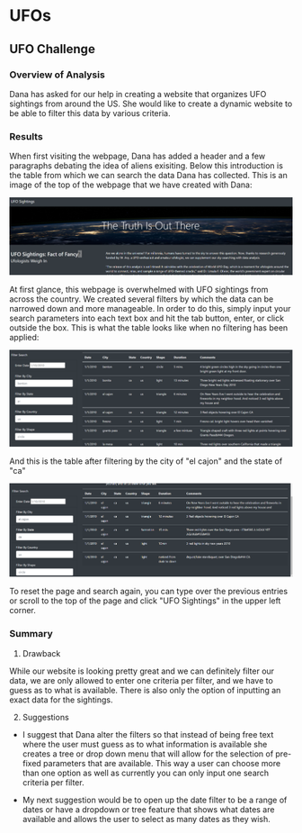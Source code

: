 # UFOs

## UFO Challenge

### Overview of Analysis

  Dana has asked for our help in creating a website that organizes UFO sightings from around the US. She would like to create a dynamic website to be able to filter this data by various criteria. 
  
### Results
 
When first visiting the webpage, Dana has added a header and a few paragraphs debating the idea of aliens exisiting. Below this introduction is the table from which we can search the data Dana has collected. This is an image of the top of the webpage that we have created with Dana:

![UFOSightings](https://github.com/stacybeauregard/UFOs/blob/main/Static/images/UFOSightings.png)
 
 
At first glance, this webpage is overwhelmed with UFO sightings from across the country. We created several filters by which the data can be narrowed down and more manageable. In order to do this, simply input your search parameters into each text box and hit the tab button, enter, or click outside the box. This is what the table looks like when no filtering has been applied:

![nofilter](https://github.com/stacybeauregard/UFOs/blob/main/Static/images/nofilter.png)
 
 
And this is the table after filtering by the city of "el cajon" and the state of "ca"

![filter](https://github.com/stacybeauregard/UFOs/blob/main/Static/images/filter.png)
 
To reset the page and search again, you can type over the previous entries or scroll to the top of the page and click "UFO Sightings" in the upper left corner.
 
 ### Summary
 1. Drawback
 
 While our website is looking pretty great and we can definitely filter our data, we are only allowed to enter one criteria per filter, and we have to guess as to what is available. There is also only the option of inputting an exact data for the sightings.
 
 2. Suggestions
 
 * I suggest that Dana alter the filters so that instead of being free text where the user must guess as to what information is available she creates a tree or drop down menu that will allow for the selection of pre-fixed parameters that are available. This way a user can choose more than one option as well as currently you can only input one search criteria per filter.
 
 * My next suggestion would be to open up the date filter to be a range of dates or have a dropdown or tree feature that shows what dates are available and allows the user to select as many dates as they wish.
